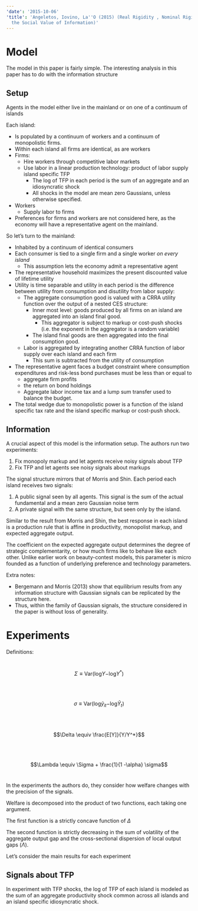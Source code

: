 ```yaml
---
'date': '2015-10-06'
'title': 'Angeletos, Iovino, La''O (2015) (Real Rigidity , Nominal Rigidity , and
  the Social Value of Information)'
---
```


<h1 id="model">Model</h1>
<p>The model in this paper is fairly simple. The interesting analysis in this paper has to do with the information structure</p>
<h2 id="setup">Setup</h2>
<p>Agents in the model either live in the mainland or on one of a continuum of islands</p>
<p>Each island:</p>
<ul>
<li>Is populated by a continuum of workers and a continuum of monopolistic firms.</li>
<li>Within each island all firms are identical, as are workers</li>
<li>Firms:
<ul>
<li>Hire workers through competitive labor markets</li>
<li>Use labor in a linear production technology: product of labor supply island specific TFP
<ul>
<li>The log of TFP in each period is the sum of an aggregate and an idiosyncratic shock</li>
<li>All shocks in the model are mean zero Gaussians, unless otherwise specified.</li>
</ul></li>
</ul></li>
<li>Workers
<ul>
<li>Supply labor to firms</li>
</ul></li>
<li>Preferences for firms and workers are not considered here, as the economy will have a representative agent on the mainland.</li>
</ul>
<p>So let’s turn to the mainland:</p>
<ul>
<li>Inhabited by a continuum of identical consumers</li>
<li>Each consumer is tied to a single firm and a single worker <em>on every island</em>
<ul>
<li>This assumption lets the economy admit a representative agent</li>
</ul></li>
<li>The representative household maximizes the present discounted value of lifetime utility</li>
<li>Utility is time separable and utility in each period is the difference between utility from consumption and disutility from labor supply:
<ul>
<li>The aggregate consumption good is valued with a CRRA utility function over the output of a nested CES structure:
<ul>
<li>Inner most level: goods produced by all firms on an island are aggregated into an island final good.
<ul>
<li>This aggregator is subject to markup or cost-push shocks (i.e. the exponent in the aggregator is a random variable)</li>
</ul></li>
<li>The island final goods are then aggregated into the final consumption good.</li>
</ul></li>
<li>Labor is aggregated by integrating another CRRA function of labor supply over each island and each firm
<ul>
<li>This sum is subtracted from the utility of consumption</li>
</ul></li>
</ul></li>
<li>The representative agent faces a budget constraint where consumption expenditures and risk-less bond purchases must be less than or equal to
<ul>
<li>aggregate firm profits</li>
<li>the return on bond holdings</li>
<li>Aggregate labor income tax and a lump sum transfer used to balance the budget.</li>
</ul></li>
<li>The total wedge due to monopolistic power is a function of the island specific tax rate and the island specific markup or cost-push shock.</li>
</ul>
<h2 id="information">Information</h2>
<p>A crucial aspect of this model is the information setup. The authors run two experiments:</p>
<ol type="1">
<li>Fix monopoly markup and let agents receive noisy signals about TFP</li>
<li>Fix TFP and let agents see noisy signals about markups</li>
</ol>
<p>The signal structure mirrors that of Morris and Shin. Each period each island receives two signals:</p>
<ol type="1">
<li>A public signal seen by all agents. This signal is the sum of the actual fundamental and a mean zero Gaussian noise term</li>
<li>A private signal with the same structure, but seen only by the island.</li>
</ol>
<p>Similar to the result from Morris and Shin, the best response in each island is a production rule that is affine in productivity, monopolist markup, and expected aggregate output.</p>
<p>The coefficient on the expected aggregate output determines the degree of strategic complementarity, or how much firms like to behave like each other. Unlike earlier work on beauty-contest models, this parameter is micro founded as a function of underlying preference and technology parameters.</p>
<p>Extra notes:</p>
<ul>
<li>Bergemann and Morris (2013) show that equilibrium results from any information structure with Gaussian signals can be replicated by the structure here.</li>
<li>Thus, within the family of Gaussian signals, the structure considered in the paper is without loss of generality.</li>
</ul>
<h1 id="experiments">Experiments</h1>
<p>Definitions:</p>
<p><br /><span class="math display"><em>Σ</em> ≡ Var(log<em>Y</em>−log<em>Y</em><sup>*</sup>)</span><br /></p>
<p><br /><span class="math display"><em>σ</em> ≡ Var(log<em>ỹ</em><sub><em>i</em><em>t</em></sub>−log<em>Ỹ</em><sub><em>t</em></sub>)</span><br /></p>
<p><br /><span class="math display">$$\Delta \equiv \frac{E[Y]}{Y/Y^*}$$</span><br /></p>
<p><br /><span class="math display">$$\Lambda \equiv \Sigma + \frac{1}{1 -\alpha} \sigma$$</span><br /></p>
<p>In the experiments the authors do, they consider how welfare changes with the precision of the signals.</p>
<p>Welfare is decomposed into the product of two functions, each taking one argument.</p>
<p>The first function is a strictly concave function of <span class="math inline"><em>Δ</em></span></p>
<p>The second function is strictly decreasing in the sum of volatility of the aggregate output gap and the cross-sectional dispersion of local output gaps (<span class="math inline"><em>Λ</em></span>).</p>
<p>Let’s consider the main results for each experiment</p>
<h2 id="signals-about-tfp">Signals about TFP</h2>
<p>In experiment with TFP shocks, the log of TFP of each island is modeled as the sum of an aggregate productivity shock common across all islands and an island specific idiosyncratic shock.</p>

